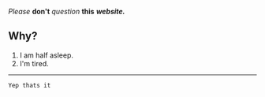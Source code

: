_Please_ **don't** *question* __this__ *__website.__*
## Why?
1) I am half asleep.
2) I'm tired.
---
`Yep thats it`
